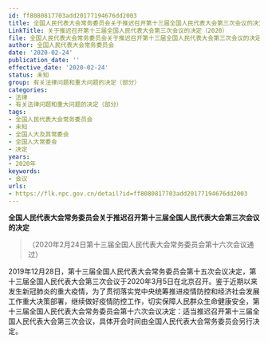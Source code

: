 ```yaml
---
id: ff8080817703add20177194676dd2003
title: 全国人民代表大会常务委员会关于推迟召开第十三届全国人民代表大会第三次会议的决定
LinkTitle: 关于推迟召开第十三届全国人民代表大会第三次会议的决定（2020）
file: 全国人民代表大会常务委员会关于推迟召开第十三届全国人民代表大会第三次会议的决定_ff8080817703add20177194676dd2003.docx
author: 全国人民代表大会常务委员会
date: '2020-02-24'
publication_date: ''
effective_date: '2020-02-24'
status: 未知
group: 有关法律问题和重大问题的决定（部分）
categories:
- 法律
- 有关法律问题和重大问题的决定（部分）
tags:
- 全国人民代表大会常务委员会
- 未知
- 全国人大及其常委会
- 全国人大常委会
- 决定
years:
- 2020年
keywords:
- 会议
urls:
- https://flk.npc.gov.cn/detail?id=ff8080817703add20177194676dd2003
---
```


**全国人民代表大会常务委员会关于推迟召开第十三届全国人民代表大会第三次会议的决定**

> （2020年2月24日第十三届全国人民代表大会常务委员会第十六次会议通过）

2019年12月28日，第十三届全国人民代表大会常务委员会第十五次会议决定，第十三届全国人民代表大会第三次会议于2020年3月5日在北京召开。鉴于近期以来发生新冠肺炎的重大疫情，为了贯彻落实党中央统筹推进疫情防控和经济社会发展工作重大决策部署，继续做好疫情防控工作，切实保障人民群众生命健康安全，第十三届全国人民代表大会常务委员会第十六次会议决定：适当推迟召开第十三届全国人民代表大会第三次会议，具体开会时间由全国人民代表大会常务委员会另行决定。
